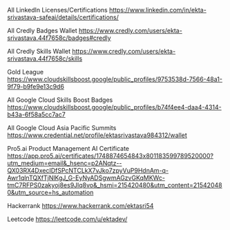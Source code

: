 All LinkedIn Licenses/Certifications
https://www.linkedin.com/in/ekta-srivastava-safeai/details/certifications/

All Credly Badges Wallet
https://www.credly.com/users/ekta-srivastava.44f7658c/badges#credly

All Credly Skills Wallet
https://www.credly.com/users/ekta-srivastava.44f7658c/skills

Gold League
https://www.cloudskillsboost.google/public_profiles/9753538d-7566-48a1-9f79-b9fe9e13c9d6

All Google Cloud Skills Boost Badges
https://www.cloudskillsboost.google/public_profiles/b74f4ee4-daa4-4314-b43a-6f58a5cc7ac7

All Google Cloud Asia Pacific Summits
https://www.credential.net/profile/ektasrivastava984312/wallet

Pro5.ai Product Management AI Certificate
https://app.pro5.ai/certificates/1748874654843x801183599789520000?utm_medium=email&_hsenc=p2ANqtz--QX03RX4DxecIDfSPcNTCLkX7vJko7zpyVuP9HdnAm-q-Awr1qlnTQXfTjNlKgJ_G-EyNyADSgwmAGzvGKqMKWc-tmC7RFPS0zakyoj8es9Jlq8vo&_hsmi=215420480&utm_content=215420480&utm_source=hs_automation

Hackerrank
https://www.hackerrank.com/ektasri54

Leetcode
https://leetcode.com/u/ektadev/
